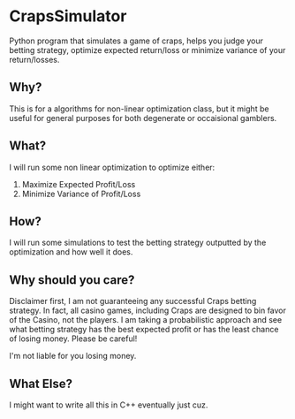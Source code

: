 # CrapsSimulator
Python program that simulates a game of craps, helps you judge your betting strategy, optimize expected return/loss or minimize variance of your return/losses.

## Why?
This is for a algorithms for non-linear optimization class, but it might be useful for general purposes for both degenerate or occaisional gamblers.

## What?
I will run some non linear optimization to optimize either:

1. Maximize Expected Profit/Loss
2. Minimize Variance of Profit/Loss

## How?
I will run some simulations to test the betting strategy outputted by the optimization and how well it does.

## Why should you care?
Disclaimer first, I am not guaranteeing any successful Craps betting strategy. In fact, all casino games, including Craps are designed to bin favor of the Casino, not the players.
I am taking a probabilistic approach and see what betting strategy has the best expected profit or has the least chance of losing money.
Please be careful! 

I'm not liable for you losing money.


## What Else?
I might want to write all this in C++ eventually just cuz.
